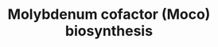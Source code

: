 ---
annotations:
- id: DOID:0111163
  parent: genetic disease
  type: Disease Ontology
  value: molybdenum cofactor deficiency type B
- id: DOID:0060236
  parent: genetic disease
  type: Disease Ontology
  value: xanthinuria
- id: PW:0000427
  parent: classic metabolic pathway
  type: Pathway Ontology
  value: molybdenum cofactor biosynthetic pathway
- id: PW:0001817
  parent: disease pathway
  type: Pathway Ontology
  value: molybdenum cofactor deficiency pathway
- id: DOID:0111166
  parent: genetic disease
  type: Disease Ontology
  value: molybdenum cofactor deficiency type C
- id: PW:0001591
  parent: disease pathway
  type: Pathway Ontology
  value: xanthinuria  type I pathway
- id: DOID:0111165
  parent: genetic disease
  type: Disease Ontology
  value: molybdenum cofactor deficiency
- id: PW:0001592
  parent: disease pathway
  type: Pathway Ontology
  value: xanthinuria type II pathway
- id: PW:0000428
  parent: classic metabolic pathway
  type: Pathway Ontology
  value: altered molybdenum cofactor biosynthetic pathway
authors:
- DeSl
- Egonw
- Josienlandman
- IreneHemel
- MaintBot
- Finterly
communities:
- IEM
- RareDiseases
description: This pathway visualises the Moco biosynthesis, which is used as a cofactor
  for several enzymes. Several diseases (MoCD type A, B and C) are clinically very
  similar to sulphite oxidase (SO) deficiency (see [https://www.wikipathways.org/index.php/Pathway:WP4504]
  for the pathway related to SO-deficiency). This pathway was inspired by Chapter
  12 of the book of Blau (ISBN 3642403360 (978-3642403361)).
last-edited: 2021-06-23
ndex: 5fc5016d-8b6b-11eb-9e72-0ac135e8bacf
organisms:
- Homo sapiens
redirect_from:
- /index.php/Pathway:WP4507
- /instance/WP4507
- /instance/WP4507_r119314
revision: r119314
schema-jsonld:
- '@context': https://schema.org/
  '@id': https://wikipathways.github.io/pathways/WP4507.html
  '@type': Dataset
  creator:
    '@type': Organization
    name: WikiPathways
  description: This pathway visualises the Moco biosynthesis, which is used as a cofactor
    for several enzymes. Several diseases (MoCD type A, B and C) are clinically very
    similar to sulphite oxidase (SO) deficiency (see [https://www.wikipathways.org/index.php/Pathway:WP4504]
    for the pathway related to SO-deficiency). This pathway was inspired by Chapter
    12 of the book of Blau (ISBN 3642403360 (978-3642403361)).
  keywords:
  - Aldehyde oxidase
  - Amidoxime reducingcomponent
  - GTP
  - Gephyrin(E domain)
  - Gephyrin(G domain)
  - MOCS1A
  - MOCS2A
  - MOCS2B
  - MPT
  - MPT-AMP
  - Moco
  - R-OH
  - Sulfate
  - Sulfite
  - Sulfite oxidase
  - Xanthine
  - Xanthine oxidase
  - cPMP
  - urate
  license: CC0
  name: Molybdenum cofactor (Moco) biosynthesis
seo: CreativeWork
title: Molybdenum cofactor (Moco) biosynthesis
wpid: WP4507
---